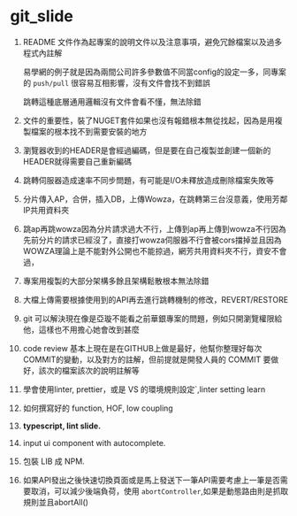 # git_slide

1. README 文件作為起專案的說明文件以及注意事項，避免冗餘檔案以及過多程式內註解

    易學網的例子就是因為兩間公司許多參數值不同當config的設定一多，同專案的 `push/pull` 很容易互相影響，沒有文件會找不到錯誤

   跳轉這種底層通用邏輯沒有文件會看不懂，無法除錯
2. 文件的重要性，裝了NUGET套件如果也沒有報錯根本無從找起，因為是用複製檔案的根本找不到需要安裝的地方
5. 瀏覽器收到的HEADER是會經過編碼，但是要在自己複製並創建一個新的HEADER就得需要自己重新編碼
6. 跳轉伺服器造成速率不同步問題，有可能是I/O未釋放造成刪除檔案失敗等
7. 分片傳入AP，合併，插入DB，上傳Wowza，在跳轉第三台沒意義，使用芳鄰IP共用資料夾
10. 跳ap再跳wowza因為分片請求過大不行，上傳到ap再上傳到wowza不行因為先前分片的請求已經沒了，直接打wowza伺服器不行會被cors擋掉並且因為WOWZA理論上是不能對外公開也不能掠過，網芳共用資料夾不行，資安不會過，
12. 專案用複製的大部分架構多餘且架構鬆散根本無法除錯
13. 大檔上傳需要根據使用到的API再去進行跳轉機制的修改，REVERT/RESTORE
14. git 可以解決現在像是亞璇不能看之前華銀專案的問題，例如只開瀏覽權限給他，這樣也不用擔心她會改到甚麼
15. code review 基本上現在是在GITHUB上做是最好，他幫你整理好每次COMMIT的變動，以及對方的註解，但前提就是開發人員的 COMMIT 要做好，該次的檔案該次的說明註解等
16. 學會使用linter, prettier，或是 VS 的環境規則設定`,linter setting learn
17. 如何撰寫好的 function, HOF, low coupling
18. **typescript, lint slide.**
19. input ui component with autocomplete.
20. 包裝 LIB 成 NPM.
21. 如果API發出之後快速切換頁面或是馬上發送下一筆API需要考慮上一筆是否需要取消，可以減少後端負荷，使用 `abortController`,如果是動態路由則是抓取規則並且abortAll()

